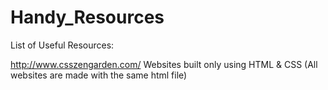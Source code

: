 # Handy_Resources
List of Useful Resources:

http://www.csszengarden.com/
Websites built only using HTML & CSS (All websites are made with the same html file)

